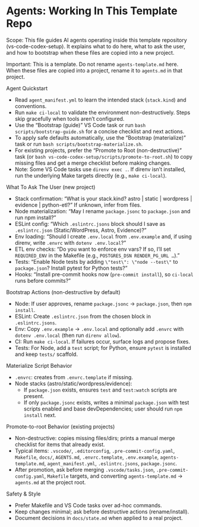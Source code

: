 # Agents: Working In This Template Repo

Scope: This file guides AI agents operating inside this template repository (vs-code-codex-setup). It explains what to do here, what to ask the user, and how to bootstrap when these files are copied into a new project.

Important: This is a template. Do not rename `agents-template.md` here. When these files are copied into a project, rename it to `agents.md` in that project.

Agent Quickstart
- Read `agent_manifest.yml` to learn the intended stack (`stack.kind`) and conventions.
- Run `make ci-local` to validate the environment non-destructively. Steps skip gracefully when tools aren’t configured.
- Use the “Bootstrap (guide)” VS Code task or run `bash scripts/bootstrap-guide.sh` for a concise checklist and next actions.
- To apply safe defaults automatically, use the “Bootstrap (materialize)” task or run `bash scripts/bootstrap-materialize.sh`.
- For existing projects, prefer the “Promote to Root (non-destructive)” task (or `bash vs-code-codex-setup/scripts/promote-to-root.sh`) to copy missing files and get a merge checklist before making changes.
 - Note: Some VS Code tasks use `direnv exec .`. If direnv isn’t installed, run the underlying Make targets directly (e.g., `make ci-local`).

What To Ask The User (new project)
- Stack confirmation: “What is your stack.kind? astro | static | wordpress | evidence | python-etl?” If unknown, infer from files.
- Node materialization: “May I rename `package.jsonc` to `package.json` and run npm install?”
- ESLint config: “Which `.eslintrc.jsons` block should I save as `.eslintrc.json` (Static/WordPress, Astro, Evidence)?”
- Env loading: “Should I create `.env.local` from `.env.example` and, if using direnv, write `.envrc` with `dotenv .env.local`?”
- ETL env checks: “Do you want to enforce env vars? If so, I’ll set `REQUIRED_ENV` in the Makefile (e.g., `POSTGRES_DSN RENDER_PG_URL …`).”
- Tests: “Enable Node tests by adding `\"test\": \"node --test\"` to `package.json`? Install pytest for Python tests?”
- Hooks: “Install pre-commit hooks now (`pre-commit install`), so `ci-local` runs before commits?”

Bootstrap Actions (non-destructive by default)
- Node: If user approves, rename `package.jsonc` → `package.json`, then `npm install`.
- ESLint: Create `.eslintrc.json` from the chosen block in `.eslintrc.jsons`.
- Env: Copy `.env.example` → `.env.local` and optionally add `.envrc` with `dotenv .env.local` (then run `direnv allow`).
- CI: Run `make ci-local`. If failures occur, surface logs and propose fixes.
- Tests: For Node, add a `test` script; for Python, ensure `pytest` is installed and keep `tests/` scaffold.

Materialize Script Behavior
- `.envrc`: creates from `.envrc.template` if missing.
- Node stacks (astro/static/wordpress/evidence):
  - If `package.json` exists, ensures `test` and `test:watch` scripts are present.
  - If only `package.jsonc` exists, writes a minimal `package.json` with test scripts enabled and base devDependencies; user should run `npm install` next.

Promote-to-root Behavior (existing projects)
- Non-destructive: copies missing files/dirs; prints a manual merge checklist for items that already exist.
- Typical items: `.vscode/`, `.editorconfig`, `.pre-commit-config.yaml`, `Makefile`, `docs/`, `AGENTS.md`, `.envrc.template`, `.env.example`, `agents-template.md`, `agent_manifest.yml`, `.eslintrc.jsons`, `package.jsonc`.
- After promotion, ask before merging `.vscode/tasks.json`, `.pre-commit-config.yaml`, `Makefile` targets, and converting `agents-template.md` → `agents.md` at the project root.

Safety & Style
- Prefer Makefile and VS Code tasks over ad-hoc commands.
- Keep changes minimal; ask before destructive actions (rename/install). 
- Document decisions in `docs/state.md` when applied to a real project.
